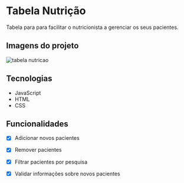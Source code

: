 # Tabela Nutrição

Tabela para para facilitar o nutricionista a gerenciar os seus pacientes.

## Imagens do projeto

![tabela nutricao](https://user-images.githubusercontent.com/123660417/232893849-765cd648-558e-43d5-acbf-875079560c1d.png)


## Tecnologias

- JavaScript
- HTML
- CSS

## Funcionalidades

- [x] Adicionar novos pacientes
- [x] Remover pacientes
- [x] Filtrar pacientes por pesquisa
- [x] Validar informações sobre novos pacientes


